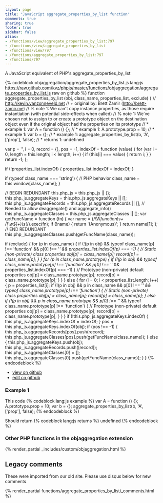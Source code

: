 ```yaml
---
layout: page
title: "JavaScript aggregate_properties_by_list function"
comments: true
sharing: true
footer: true
sidebar: false
alias:
- /functions/view/aggregate_properties_by_list:797
- /functions/view/aggregate_properties_by_list
- /functions/view/797
- /functions/aggregate_properties_by_list:797
- /functions/797
---
```

<!-- Generated by Rakefile:build -->
A JavaScript equivalent of PHP's aggregate_properties_by_list

{% codeblock objaggregation/aggregate_properties_by_list.js lang:js https://raw.github.com/kvz/phpjs/master/functions/objaggregation/aggregate_properties_by_list.js raw on github %}
function aggregate_properties_by_list (obj, class_name, properties_list, exclude) {
  // http://kevin.vanzonneveld.net
  // +   original by: Brett Zamir (http://brett-zamir.me)
  // %          note 1: We can't copy instance properties, as those require instantiation (with potential side-effects when called)
  // %          note 1: We've chosen not to assign to or create a prototype object on the destination object even if the original object had the properties on its prototype
  // *     example 1: var A = function () {};
  // *     example 1: A.prototype.prop = 10;
  // *     example 1: var b = {};
  // *     example 1: aggregate_properties_by_list(b, 'A', ['prop'], false);
  // *     returns 1: undefined

  var p = '',
    i = 0,
    record = {},
    pos = -1,
    indexOf = function (value) {
      for (var i = 0, length = this.length; i < length; i++) {
        if (this[i] === value) {
          return i;
        }
      }
      return -1;
    };

  if (!properties_list.indexOf) {
    properties_list.indexOf = indexOf;
  }

  if (typeof class_name === 'string') { // PHP behavior
    class_name = this.window[class_name];
  }

  // BEGIN REDUNDANT
  this.php_js = this.php_js || {};
  this.php_js.aggregateKeys = this.php_js.aggregateKeys || [];
  this.php_js.aggregateRecords = this.php_js.aggregateRecords || []; // Needed to allow deaggregate() and aggregate_info()
  this.php_js.aggregateClasses = this.php_js.aggregateClasses || [];
  var getFuncName = function (fn) {
    var name = (/\W*function\s+([\w\$]+)\s*\(/).exec(fn);
    if (!name) {
      return '(Anonymous)';
    }
    return name[1];
  };
  // END REDUNDANT
  this.php_js.aggregateClasses.push(getFuncName(class_name));

  if (exclude) {
    for (p in class_name) {
      if (!(p in obj) && typeof class_name[p] !== 'function' && p[0] !== '_' && properties_list.indexOf(p) === -1) { // Static (non-private) class properties
        obj[p] = class_name[p];
        record[p] = class_name[p];
      }
    }
    for (p in class_name.prototype) {
      if (!(p in obj) && typeof class_name.prototype[p] !== 'function' && p[0] !== '_' && properties_list.indexOf(p) === -1) { // Prototype (non-private) default properties
        obj[p] = class_name.prototype[p];
        record[p] = class_name.prototype[p];
      }
    }
  } else {
    for (i = 0; i < properties_list.length; i++) {
      p = properties_list[i];
      if (!(p in obj) && p in class_name && p[0] !== '_' && typeof class_name.prototype[p] !== 'function') { // Static (non-private) class properties
        obj[p] = class_name[p];
        record[p] = class_name[p];
      } else if (!(p in obj) && p in class_name.prototype && p[0] !== '_' && typeof class_name.prototype[p] !== 'function') { // Prototype (non-private) default properties
        obj[p] = class_name.prototype[p];
        record[p] = class_name.prototype[p];
      }
    }
  }
  if (!this.php_js.aggregateKeys.indexOf) {
    this.php_js.aggregateKeys.indexOf = indexOf;
  }
  pos = this.php_js.aggregateKeys.indexOf(obj);
  if (pos !== -1) {
    this.php_js.aggregateRecords[pos].push(record);
    this.php_js.aggregateClasses[pos].push(getFuncName(class_name));
  } else {
    this.php_js.aggregateKeys.push(obj);
    this.php_js.aggregateRecords.push([record]);
    this.php_js.aggregateClasses[0] = [];
    this.php_js.aggregateClasses[0].push(getFuncName(class_name));
  }
}
{% endcodeblock %}

 - [view on github](https://github.com/kvz/phpjs/blob/master/functions/objaggregation/aggregate_properties_by_list.js)
 - [edit on github](https://github.com/kvz/phpjs/edit/master/functions/objaggregation/aggregate_properties_by_list.js)

### Example 1
This code
{% codeblock lang:js example %}
var A = function () {};
A.prototype.prop = 10;
var b = {};
aggregate_properties_by_list(b, 'A', ['prop'], false);
{% endcodeblock %}

Should return
{% codeblock lang:js returns %}
undefined
{% endcodeblock %}


### Other PHP functions in the objaggregation extension
{% render_partial _includes/custom/objaggregation.html %}
## Legacy comments
These were imported from our old site. Please use disqus below for new comments
<div style="overflow-y: scroll; max-height: 500px;">
{% render_partial functions/aggregate_properties_by_list/_comments.html %}
</div>
